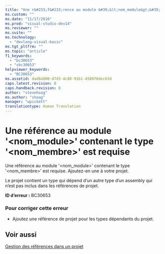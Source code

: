 ```yaml
---
title: "Une r&#233;f&#233;rence au module &#39;&lt;nom_module&gt;&#39; contenant le type &#39;&lt;nom_membre&gt;&#39; est requise | Microsoft Docs"
ms.custom: ""
ms.date: "11/17/2016"
ms.prod: "visual-studio-dev14"
ms.reviewer: ""
ms.suite: ""
ms.technology: 
  - "devlang-visual-basic"
ms.tgt_pltfrm: ""
ms.topic: "article"
f1_keywords: 
  - "bc30653"
  - "vbc30653"
helpviewer_keywords: 
  - "BC30653"
ms.assetid: dad8a808-d7d3-4c80-91b1-458070dec63d
caps.latest.revision: 8
caps.handback.revision: 8
author: "stevehoag"
ms.author: "shoag"
manager: "wpickett"
translationtype: Human Translation
---
```

# Une r&#233;f&#233;rence au module &#39;&lt;nom_module&gt;&#39; contenant le type &#39;&lt;nom_membre&gt;&#39; est requise
Une référence au module '\<nom\_module\>' contenant le type '\<nom\_membre\>' est requise. Ajoutez\-en une à votre projet.  
  
 Le projet contient un type qui dépend d’un autre type d’un assembly qui n’est pas inclus dans les références de projet.  
  
 **ID d’erreur :** BC30653  
  
### Pour corriger cette erreur  
  
-   Ajoutez une référence de projet pour les types dépendants du projet.  
  
## Voir aussi  
 [Gestion des références dans un projet](/visual-studio/ide/managing-references-in-a-project)